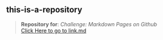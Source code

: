 ## this-is-a-repository
>**Repository for**: _Challenge: Markdown Pages on Github_  
[Click Here to go to link.md](https://github.com/jimmyscowden22/this-is-a-repository/blob/main/link.md)
